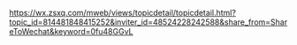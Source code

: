 https://wx.zsxq.com/mweb/views/topicdetail/topicdetail.html?topic_id=814481848415252&inviter_id=48524228242588&share_from=ShareToWechat&keyword=0fu48GGvL